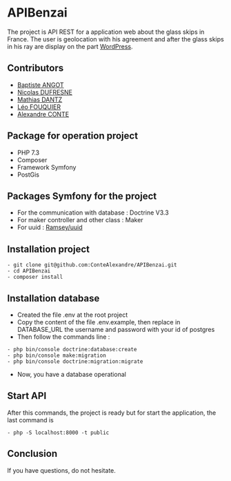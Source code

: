 # APIBenzai
The project is API REST for a application web about the glass skips in France. The user is geolocation
with his agreement and after the glass skips in his ray are display on the part [WordPress](https://github.com/NicolasDufresne/WordPressBenzai).

## Contributors
* [Baptiste ANGOT](https://github.com/BaptisteAngot)
* [Nicolas DUFRESNE](https://github.com/NicolasDufresne)
* [Mathias DANTZ](https://github.com/mathD92)
* [Léo FOUQUIER](https://github.com/novaedra)
* [Alexandre CONTE](https://github.com/novaedra)

## Package for operation project
* PHP 7.3
* Composer
* Framework Symfony
* PostGis

## Packages Symfony for the project
* For the communication with database : Doctrine V3.3
* For maker controller and other class : Maker
* For uuid : [Ramsey/uuid](https://github.com/ramsey/uuid)

## Installation project
```
- git clone git@github.com:ConteAlexandre/APIBenzai.git
- cd APIBenzai
- composer install
```

## Installation database
* Created the file .env at the root project
* Copy the content of the file .env.example, then replace in DATABASE_URL the username and password
with your id of postgres
* Then follow the commands line :
```
- php bin/console doctrine:database:create
- php bin/console make:migration
- php bin/console doctrine:migration:migrate
```
* Now, you have a database operational

## Start API
After this commands, the project is ready but for start the application, the last command is
```
- php -S localhost:8000 -t public
```

## Conclusion
If you have questions, do not hesitate.